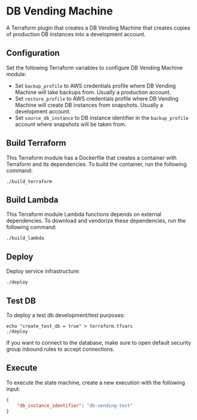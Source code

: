 # DB Vending Machine

A Terraform plugin that creates a DB Vending Machine that creates copies of production DB instances into a development account.

## Configuration

Set the following Terraform variables to configure DB Vending Machine module:

- Set `backup_profile` to AWS credentials profile where DB Vending Machine will take backups from. Usually a production account.
- Set `restore_profile` to AWS credentials profile where DB Vending Machine will create DB instances from snapshots. Usually a development account.
- Set `source_db_instance` to DB instance identifier in the `backup_profile` account where snapshots will be taken from.

## Build Terraform

This Terraform module has a Dockerfile that creates a container with Terraform and its dependencies. To build the container, run the following command:

```
./build_terraform
```

## Build Lambda

This Terraform module Lambda functions depends on external dependencies. To download and vendorize these dependencies, run the following command:

```
./build_lambda
```

## Deploy

Deploy service infrastructure:

```
./deploy
```

## Test DB

To deploy a test db development/test purposes:

```
echo "create_test_db = true" > terraform.tfvars
./deploy
```

If you want to connect to the database, make sure to open default security group inbound rules to accept connections.

## Execute

To execute the state machine, create a new execution with the following input:

```json
{
    "db_instance_identifier": "db-vending-test"
}
```